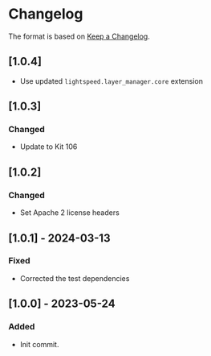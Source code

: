 # Changelog
The format is based on [Keep a Changelog](https://keepachangelog.com/en/1.0.0/).

## [1.0.4]
- Use updated `lightspeed.layer_manager.core` extension

## [1.0.3]
### Changed
- Update to Kit 106

## [1.0.2]
### Changed
- Set Apache 2 license headers

## [1.0.1] - 2024-03-13
### Fixed
- Corrected the test dependencies

## [1.0.0] - 2023-05-24
### Added
- Init commit.
